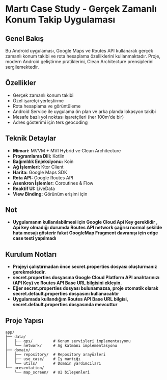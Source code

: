 # Martı Case Study - Gerçek Zamanlı Konum Takip Uygulaması

## Genel Bakış
Bu Android uygulaması, Google Maps ve Routes API kullanarak gerçek zamanlı konum takibi ve rota hesaplama özelliklerini kullanmaktadır. Proje, modern Android geliştirme pratiklerini, Clean Architecture prensiplerini sergilemektedir.

## Özellikler
- Gerçek zamanlı konum takibi
- Özel işaretçi yerleştirme
- Rota hesaplama ve görüntüleme
- Android Service ile uygulama ön plan ve arka planda lokasyon takibi
- Mesafe bazlı yol noktası işaretçileri (her 100m'de bir)
- Adres gösterimi için ters geocoding

## Teknik Detaylar
- **Mimari:** MVVM + MVI Hybrid ve Clean Architecture
- **Programlama Dili:** Kotlin
- **Bağımlılık Enjeksiyonu:** Koin
- **Ağ İşlemleri:** Ktor Client
- **Harita:** Google Maps SDK
- **Rota API:** Google Routes API
- **Asenkron İşlemler:** Coroutines & Flow
- **Reaktif UI:** LiveData
- **View Binding:** Görünüm erişimi için

## Not
- **Uygulamanın kullanılabilmesi için Google Cloud Api Key gereklidir , Api key olmadığı durumda Routes API network çağrısı normal şekilde hata mesajı gösterir fakat GoogleMap Fragment davranışı için edge case testi yapılmadı**

## Kurulum Notları
- **Projeyi çalıştırmadan önce secret.properties dosyası oluşturmanız gerekmektedir.**
- **secret.properties dosyasına Google Cloud Platform API anahtarınızı (API Key) ve Routes API Base URL bilgisini ekleyin.**
- **Eğer secret.properties dosyası bulunamazsa, proje otomatik olarak secret.default.properties dosyasını kullanacaktır**
- **Uygulamada kullandığım  Routes API Base URL bilgisi, secret.default.properties dosyasında mevcuttur**

## Proje Yapısı
```plaintext
app/
├── data/
│   ├── gps/         # Konum servisleri implementasyonu
│   └── network/     # Ağ katmanı implementasyonu
├── domain/
│   ├── repository/  # Repository arayüzleri
│   ├── use_case/    # İş mantığı
│   └── utils/       # Domain yardımcıları
└── presentation/
    └── map_screen/  # UI bileşenleri
